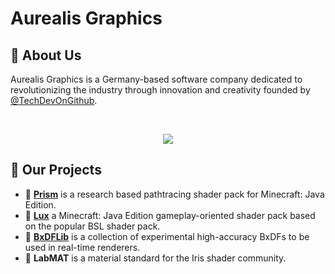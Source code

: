 # Aurealis Graphics
## 🚀 About Us

Aurealis Graphics is a  Germany-based software company dedicated to revolutionizing the industry through innovation and creativity founded by [@TechDevOnGithub](https://github.com/TechDevOnGithub).

</br>
<p align="center">
  <img  src="https://i.imgur.com/Ji0uoEK.jpeg" />
</p>

## 🌱 Our Projects

- 💎 **[Prism](https://github.com/aurealis-Graphics/Prism-Shader)** is a research based pathtracing shader pack for Minecraft: Java Edition. 
- 💫 **[Lux](https://github.com/TechDevOnGitHub/Lux-Shader)** a Minecraft: Java Edition gameplay-oriented shader pack based on the popular BSL shader pack.
- 🔮 **[BxDFLib](https://github.com/TechDevOnGitHub/BxDFLib)** is a collection of experimental high-accuracy BxDFs to be used in real-time renderers.
- 🧪 **LabMAT** is a material standard for the Iris shader community.
